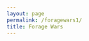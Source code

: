 ```yaml
---
layout: page
permalink: /foragewars1/
title: Forage Wars
---
```



<link rel="stylesheet" href="https://unpkg.com/leaflet@1.9.4/dist/leaflet.css" integrity="sha256-p4NxAoJBhIIN+hmNHrzRCf9tD/miZyoHS5obTRR9BMY=" crossorigin=""/>

<link rel="stylesheet" href="/wax/assets/leaflet-coord/dist/Leaflet.Coordinates-0.1.5.css"/>

<link rel="stylesheet" href="/wax/assets/leaflet-coord/dist/Leaflet.Coordinates-0.1.5.ie.css"/>

<script src="https://unpkg.com/leaflet@1.9.4/dist/leaflet.js" integrity="sha256-20nQCchB9co0qIjJZRGuk2/Z9VM+kNiyxNV1lvTlZBo=" crossorigin=""></script>

<link rel="stylesheet" href="/wax/assets/leaflet-fullscreen/Control.FullScreen.css"/>

<script src="/wax/assets/leaflet-fullscreen/Control.FullScreen.js"></script>

<script src="/wax/assets/leaflet-coord/dist/Leaflet.Coordinates-0.1.5.min.js"></script>

<style>
    #map { height: 800px; }
</style>
 <div id="map"></div>

<script src="/wax/assets/foragewars1.js"></script>